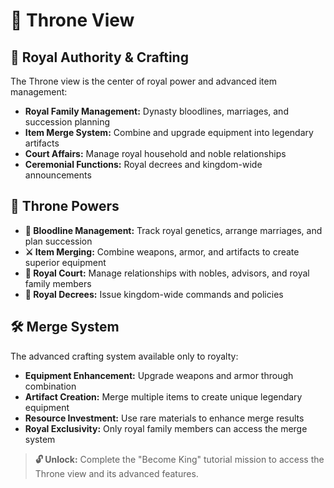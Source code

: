 # 🏰 Throne View

## 👑 Royal Authority & Crafting

The Throne view is the center of royal power and advanced item management:

- **Royal Family Management:** Dynasty bloodlines, marriages, and succession planning
- **Item Merge System:** Combine and upgrade equipment into legendary artifacts
- **Court Affairs:** Manage royal household and noble relationships
- **Ceremonial Functions:** Royal decrees and kingdom-wide announcements

## 🔮 Throne Powers

- **🧬 Bloodline Management:** Track royal genetics, arrange marriages, and plan succession
- **⚔️ Item Merging:** Combine weapons, armor, and artifacts to create superior equipment
- **👥 Royal Court:** Manage relationships with nobles, advisors, and royal family members
- **📜 Royal Decrees:** Issue kingdom-wide commands and policies

## 🛠️ Merge System

The advanced crafting system available only to royalty:

- **Equipment Enhancement:** Upgrade weapons and armor through combination
- **Artifact Creation:** Merge multiple items to create unique legendary equipment  
- **Resource Investment:** Use rare materials to enhance merge results
- **Royal Exclusivity:** Only royal family members can access the merge system

> **🔓 Unlock:** Complete the "Become King" tutorial mission to access the Throne view and its advanced features.
